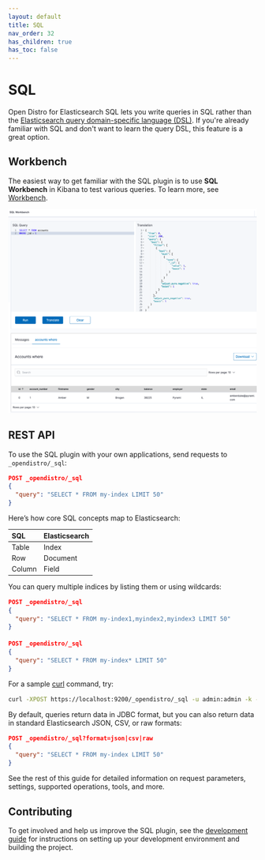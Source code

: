 ```yaml
---
layout: default
title: SQL
nav_order: 32
has_children: true
has_toc: false
---
```


# SQL

Open Distro for Elasticsearch SQL lets you write queries in SQL rather than the [Elasticsearch query domain-specific language (DSL)](../elasticsearch/full-text). If you're already familiar with SQL and don't want to learn the query DSL, this feature is a great option.


## Workbench

The easiest way to get familiar with the SQL plugin is to use **SQL Workbench** in Kibana to test various queries. To learn more, see [Workbench](workbench/).

![Kibana SQL UI plugin](../images/sql.png)


## REST API

To use the SQL plugin with your own applications, send requests to `_opendistro/_sql`:

```json
POST _opendistro/_sql
{
  "query": "SELECT * FROM my-index LIMIT 50"
}
```

Here’s how core SQL concepts map to Elasticsearch:

SQL | Elasticsearch
:--- | :---
Table | Index
Row | Document
Column | Field

You can query multiple indices by listing them or using wildcards:

```json
POST _opendistro/_sql
{
  "query": "SELECT * FROM my-index1,myindex2,myindex3 LIMIT 50"
}

POST _opendistro/_sql
{
  "query": "SELECT * FROM my-index* LIMIT 50"
}
```

For a sample [curl](https://curl.haxx.se/) command, try:

```bash
curl -XPOST https://localhost:9200/_opendistro/_sql -u admin:admin -k -H 'Content-Type: application/json' -d '{"query": "SELECT * FROM kibana_sample_data_flights LIMIT 10"}'
```

By default, queries return data in JDBC format, but you can also return data in standard Elasticsearch JSON, CSV, or raw formats:

```json
POST _opendistro/_sql?format=json|csv|raw
{
  "query": "SELECT * FROM my-index LIMIT 50"
}
```

See the rest of this guide for detailed information on request parameters, settings, supported operations, tools, and more.


## Contributing

To get involved and help us improve the SQL plugin, see the [development guide](https://github.com/opendistro-for-elasticsearch/sql/blob/master/docs/developing.rst) for instructions on setting up your development environment and building the project.

